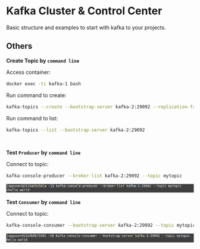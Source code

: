 # Kafka Cluster & Control Center
Basic structure and examples to start with kafka to your projects.

## Others

**Create Topic by `command line`**

Access container:
```bash
docker exec -ti kafka-1 bash
```

Run command to create:
```bash
kafka-topics --create --bootstrap-server kafka-2:29092 --replication-factor 3 --partitions 3 --topic mytopic
```

Run command to list:
```bash
kafka-topics --list --bootstrap-server kafka-2:29092
```
<br>

**Test `Producer` by `command line`**

Connect to topic:
```bash
kafka-console-producer --broker-list kafka-2:29092 --topic mytopic
```
![Producer Sending](./images/producer.png)
<br>

**Test `Consumer` by `command line`**

Connect to topic:
```bash
kafka-console-consumer --bootstrap-server kafka-2:29092 --topic mytopic
```
![Consumer Receiving](./images/consumer.png)
